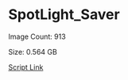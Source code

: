 # SpotLight_Saver

Image Count: 913

Size: 0.564 GB

[Script Link](https://github.com/liuyal/Archive/blob/master/Python/Utilities/Miscellaneous/spotlight_saver.py)